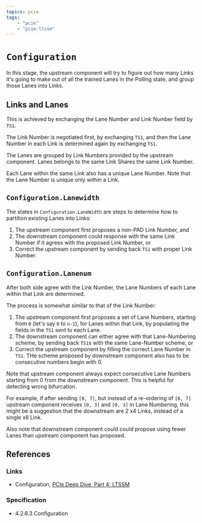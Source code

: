 ```yaml
---
topics: pcie
tags:
    - "pcie"
    - "pcie-ltssm"
---
```


# `Configuration`

In this stage, the upstream component will try to figure out how many Links it's going to make out of all the trained Lanes in the Polling state, and group those Lanes into Links.

## Links and Lanes

This is achieved by exchanging the Lane Number and Link Number field by `TS1`.

The Link Number is negotiated first, by exchanging `TS1`, and then the Lane Number in each Link is determined again by exchanging `TS1`.

The Lanes are grouped by Link Numbers provided by the upstream component. Lanes belongs to the same Link Shares the same Link Number.

Each Lane within the same Link also has a unique Lane Number. Note that the Lane Number is unique only within a Link.

## `Configuration.Lanewidth`

The states in `Configuration.LaneWidth` are steps to determine how to partition existing Lanes into Links:

1. The upstream component first proposes a non-PAD Link Number, and
2. The downstream component could response with the same Link Number if it agrees with the proposed Link Number, or
3. Correct the upstream component by sending back `TS1` with proper Link Number.

## `Configuration.Lanenum`

After both side agree with the Link Number, the Lane Numbers of each Lane within that Link are determined.

The process is somewhat similar to that of the Link Number:

1. The upstream component first proposes a set of Lane Numbers, starting from `0` (let's say `0` to `n-1`), for Lanes within that Link, by populating the fields in the `TS1` sent to each Lane.
2. The downstream component can either agree with that Lane-Numbering scheme, by sending back `TS1`s with the same Lane-Number scheme, or
3. Correct the upstream component by filling the correct Lane Number in `TS1`. THe scheme proposed by downstream component also has to be consecutive numbers begin with 0.

Note that upstream component always expect consecutive Lane Numbers starting from 0 from the downstream component. This is helpful for detecting wrong bifurcation.

For example, if after sending `[0, 7]`, but instead of a re-ordering of `[0, 7]` upstream component receives `[0, 3]` and `[0, 3]` in Lane Numbering, this might be a suggestion that the downstream are 2 x4 Links, instead of a single x8 Link. 

Also note that downstream component could could propose using fewer Lanes than upstream component has proposed.

## References

### Links

- Configuration, [PCIe Deep Dive, Part 4: LTSSM](https://scolton.blogspot.com/2024/01/pcie-deep-dive-part-4-ltssm.html)

### Specification

- 4.2.6.3 Configuration
